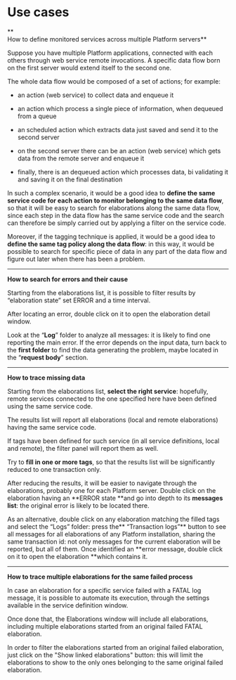 # **Use cases**

**  
How to define monitored services across multiple Platform servers**

Suppose you have multiple Platform applications, connected with each others through web service remote invocations. A specific data flow born on the first server would extend itself to the second one.

The whole data flow would be composed of a set of actions; for example:

* an action \(web service\) to collect data and enqueue it

* an action which process a single piece of information, when dequeued from a queue

* an scheduled action which extracts data just saved and send it to the second server

* on the second server there can be an action \(web service\) which gets data from the remote server and enqueue it

* finally, there is an dequeued action which processes data, bi validating it and saving it on the final destination

In such a complex scenario, it would be a good idea to **define the same service code for each action to monitor belonging to the same data flow**, so that it will be easy to search for elaborations along the same data flow, since each step in the data flow has the same service code and the search can therefore be simply carried out by applying a filter on the service code.

Moreover, if the tagging technique is applied, it would be a good idea to **define the same tag policy along the data flow**: in this way, it would be possible to search for specific piece of data in any part of the data flow and figure out later when there has been a problem.

---

**How to search for errors and their cause**

Starting from the elaborations list, it is possible to filter results by “elaboration state” set ERROR and a time interval.

After locating an error, double click on it to open the elaboration detail window.

Look at the “**Log**” folder to analyze all messages: it is likely to find one reporting the main error. If the error depends on the input data, turn back to the **first folder** to find the data generating the problem, maybe located in the “**request body**” section.

---

**How to trace missing data**

Starting from the elaborations list, **select the right service**: hopefully, remote services connected to the one specified here have been defined using the same service code.

The results list will report all elaborations \(local and remote elaborations\) having the same service code.

If tags have been defined for such service \(in all service definitions, local and remote\), the filter panel will report them as well.

Try to **fill in one or more tags**, so that the results list will be significantly reduced to one transaction only.

After reducing the results, it will be easier to navigate through the elaborations, probably one for each Platform server. Double click on the elaboration having an **ERROR state **and go into depth to its **messages list**: the original error is likely to be located there.

As an alternative, double click on any elaboration matching the filled tags and select the “Logs” folder: press the** “Transaction logs”** button to see all messages for all elaborations of any Platform installation, sharing the same transaction id: not only messages for the current elaboration will be reported, but all of them. Once identified an **error message, double click on it to open the elaboration **which contains it.

---

**How to trace multiple elaborations for the same failed process**

In case an elaboration for a specific service failed with a FATAL log message, it is possible to automate its execution, through the  settings available in the service definition window.

Once done that, the Elaborations window will include all elaborations, including multiple elaborations started from an original failed FATAL elaboration.

In order to filter the elaborations started from an original failed elaboration, just click on the "Show linked elaborations" button: this will limit the elaborations to show to the only ones belonging to the same original failed elaboration.



